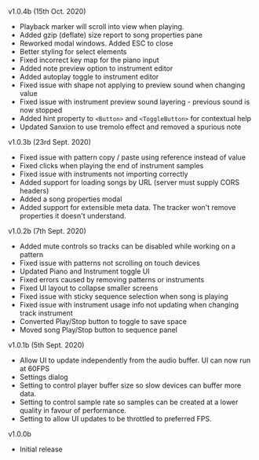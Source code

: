 v1.0.4b (15th Oct. 2020)

* Playback marker will scroll into view when playing.
* Added gzip (deflate) size report to song properties pane
* Reworked modal windows. Added ESC to close
* Better styling for select elements
* Fixed incorrect key map for the piano input
* Added note preview option to instrument editor
* Added autoplay toggle to instrument editor
* Fixed issue with shape not applying to preview sound when changing value
* Fixed issue with instrument preview sound layering - previous sound is now stopped
* Added hint property to `<Button>` and `<ToggleButton>` for contextual help
* Updated Sanxion to use tremolo effect and removed a spurious note

v1.0.3b (23rd Sept. 2020)

* Fixed issue with pattern copy / paste using reference instead of value
* Fixed clicks when playing the end of instrument samples
* Fixed issue with instruments not importing correctly
* Added support for loading songs by URL (server must supply CORS headers)
* Added a song properties modal
* Added support for extensible meta data. The tracker won't remove properties it doesn't understand.

v1.0.2b (7th Sept. 2020)

* Added mute controls so tracks can be disabled while working on a pattern
* Fixed issue with patterns not scrolling on touch devices
* Updated Piano and Instrument toggle UI
* Fixed errors caused by removing patterns or instruments
* Fixed UI layout to collapse smaller screens
* Fixed issue with sticky sequence selection when song is playing
* Fixed issue with instrument usage info not updating when changing track instrument
* Converted Play/Stop button to toggle to save space
* Moved song Play/Stop button to sequence panel

v1.0.1b (5th Sept. 2020)

* Allow UI to update independently from the audio buffer. UI can now run at 60FPS
* Settings dialog
* Setting to control player buffer size so slow devices can buffer more data.
* Setting to control sample rate so samples can be created at a lower quality in favour of performance.
* Setting to allow UI updates to be throttled to preferred FPS.

v1.0.0b

* Initial release
